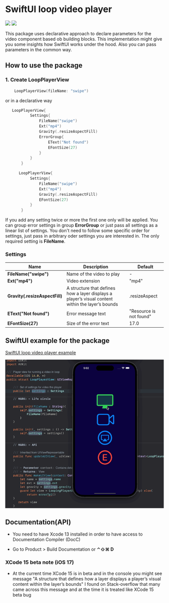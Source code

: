 # SwiftUI loop video player

[![](https://img.shields.io/endpoint?url=https%3A%2F%2Fswiftpackageindex.com%2Fapi%2Fpackages%2FThe-Igor%2Fswiftui-loop-videoplayer%2Fbadge%3Ftype%3Dswift-versions)](https://swiftpackageindex.com/The-Igor/swiftui-loop-videoplayer)
[![](https://img.shields.io/endpoint?url=https%3A%2F%2Fswiftpackageindex.com%2Fapi%2Fpackages%2FThe-Igor%2Fswiftui-loop-videoplayer%2Fbadge%3Ftype%3Dplatforms)](https://swiftpackageindex.com/The-Igor/swiftui-loop-videoplayer)

This package uses declarative approach to declare parameters for the video component based ob building blocks. This implementation might give you some insights how SwiftUI works under the hood. Also you can pass parameters in the common way.

## How to use the package
### 1. Create LoopPlayerView

```swift
    LoopPlayerView(fileName: "swipe")    
```

   or in a declarative way
   
 ```swift
    LoopPlayerView{
            Settings{
                FileName("swipe")
                Ext("mp4")
                Gravity(.resizeAspectFill)
                ErrorGroup{
                    EText("Not found")
                    EFontSize(27)
                }
            }
        }   
``` 
          
 ```swift            
       LoopPlayerView{
            Settings{
                FileName("swipe")
                Ext("mp4")
                Gravity(.resizeAspectFill)
                EFontSize(27)                  
            }
        } 
```  
If you add any setting twice or more the first one only will be applied. You can group error settings in group **ErrorGroup** or just pass all settings as a linear list of settings. You don't need to follow some specific order for settings, just pass in arbitrary oder settings you are interested in. The only required setting is **FileName**.

### Settings

| Name | Description | Default |
| --- | --- |  --- | 
|**FileName("swipe")**| Name of the video to play| - |
|**Ext("mp4")**| Video extension | "mp4" |
|**Gravity(.resizeAspectFill)**| A structure that defines how a layer displays a player’s visual content within the layer’s bounds | .resizeAspect |
|**EText("Not found")**| Error message text| "Resource is not found" |
|**EFontSize(27)**| Size of the error text | 17.0 |
## SwiftUI example for the package
[ SwiftUI loop video player example](https://github.com/The-Igor/swiftui-loop-videoplayer-example)

  ![The concept](https://github.com/The-Igor/swiftui-loop-videoplayer-example/blob/main/swiftui-loop-videoplayer-example/img/swiftui.gif)

## Documentation(API)
- You need to have Xcode 13 installed in order to have access to Documentation Compiler (DocC)

- Go to Product > Build Documentation or **⌃⇧⌘ D**

### XCode 15 beta note (iOS 17)

- At the current time XCode 15 is in beta and in the console you might see message "A structure that defines how a layer displays a player’s visual content within the layer’s bounds" I found on Stack-overflow that many came across this message and at the time it is treated like XCode 15 beta bug
